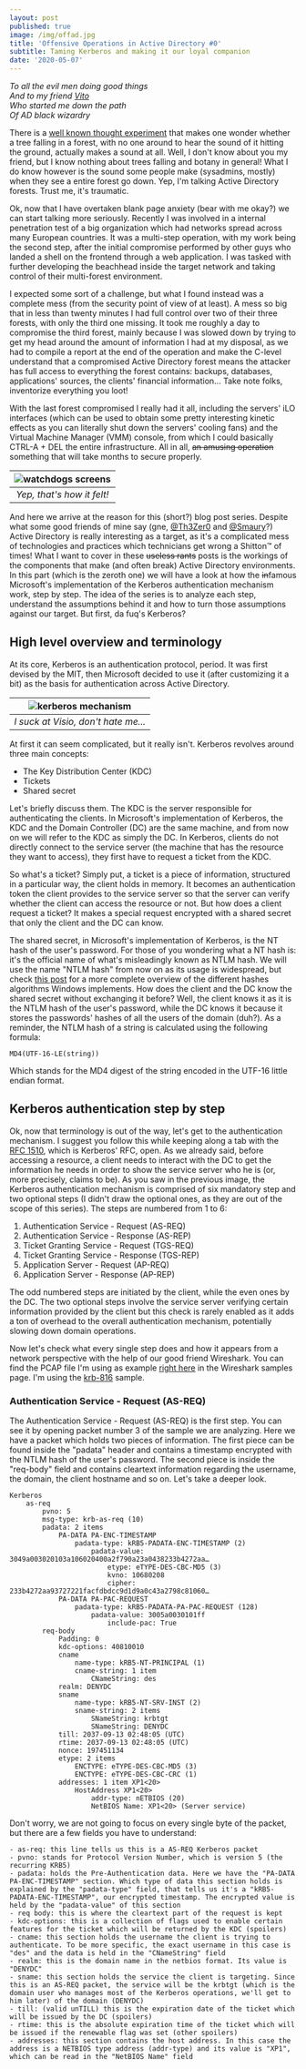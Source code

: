 ```yaml
---
layout: post
published: true
image: /img/offad.jpg
title: 'Offensive Operations in Active Directory #0'
subtitle: Taming Kerberos and making it our loyal companion
date: '2020-05-07'
---
```

_To all the evil men doing good things_  
_And to my friend [Vito](https://twitter.com/Trust_No_001)_  
_Who started me down the path_  
_Of AD black wizardry_

There is a [well known thought experiment](https://en.wikipedia.org/wiki/If_a_tree_falls_in_a_forest) that makes one wonder whether a tree falling in a forest, with no one around to hear the sound of it hitting the ground, actually makes a sound at all. Well, I don't know about you my friend, but I know nothing about trees falling and botany in general! What I do know however is the sound some people make (sysadmins, mostly) when they see a entire forest go down. Yep, I'm talking Active Directory forests. Trust me, it's traumatic.

Ok, now that I have overtaken blank page anxiety (bear with me okay?) we can start talking more seriously. Recently I was involved in a internal penetration test of a big organization which had networks spread across many European countries. It was a multi-step operation, with my work being the second step, after the initial compromise performed by other guys who landed a shell on the frontend through a web application. I was tasked with further developing the beachhead inside the target network and taking control of their multi-forest environment. 

I expected some sort of a challenge, but what I found instead was a complete mess (from the security point of view of at least). A mess so big that in less than twenty minutes I had full control over two of their three forests, with only the third one missing. It took me roughly a day to compromise the third forest, mainly because I was slowed down by trying to get my head around the amount of information I had at my disposal, as we had to compile a report at the end of the operation and make the C-level understand that a compromised Active Directory forest means the attacker has full access to everything the forest contains: backups, databases, applications' sources, the clients' financial information... Take note folks, inventorize everything you loot!

With the last forest compromised I really had it all, including the servers' iLO interfaces (which can be used to obtain some pretty interesting kinetic effects as you can literally shut down the servers' cooling fans) and the Virtual Machine Manager (VMM) console, from which I could basically CTRL-A + DEL the entire infrastructure. All in all, ~~an amusing operation~~ something that will take months to secure properly.

| ![watchdogs screens]({{site.baseurl}}/img/screens.jpg) |
|:--:|
| *Yep, that's how it felt!* |

And here we arrive at the reason for this (short?) blog post series. Despite what some good friends of mine say (gne, [@Th3Zer0](https://twitter.com/Th3Zer0) and [@Smaury](https://twitter.com/smaury92)?) Active Directory is really interesting as a target, as it's a complicated mess of technologies and practices which technicians get wrong a Shitton™ of times! What I want to cover in these ~~useless rants~~ posts is the workings of the components that make (and often break) Active Directory environments. In this part (which is the zeroth one) we will have a look at how the ~~in~~famous Microsoft's implementation of the Kerberos authentication mechanism work, step by step. The idea of the series is to analyze each step, understand the assumptions behind it and how to turn those assumptions against our target. But first, da fuq's Kerberos?

## High level overview and terminology

At its core, Kerberos is an authentication protocol, period. It was first devised by the MIT, then Microsoft decided to use it (after customizing it a bit) as the basis for authentication across Active Directory. 

| ![kerberos mechanism]({{site.baseurl}}/img/kerberos.png) |
|:-:|
| *I suck at Visio, don't hate me...* |

At first it can seem complicated, but it really isn't. Kerberos revolves around three main concepts:
- The Key Distribution Center (KDC)
- Tickets
- Shared secret

Let's briefly discuss them. The KDC is the server responsible for authenticating the clients. In Microsoft's implementation of Kerberos, the KDC and the Domain Controller (DC) are the same machine, and from now on we will refer to the KDC as simply the DC. In Kerberos, clients do not directly connect to the service server (the machine that has the resource they want to access), they first have to request a ticket from the KDC. 

So what's a ticket? Simply put, a ticket is a piece of information, structured in a particular way, the client holds in memory. It becomes an authentication token the client provides to the service server so that the server can verify whether the client can access the resource or not. But how does a client request a ticket? It makes a special request encrypted with a shared secret that only the client and the DC can know. 

The shared secret, in Microsoft's implementation of Kerberos, is the NT hash of the user's password. For those of you wondering what a NT hash is: it's the official name of what's misleadingly known as NTLM hash. We will use the name "NTLM hash" from now on as its usage is widespread, but check [this post](https://medium.com/@petergombos/lm-ntlm-net-ntlmv2-oh-my-a9b235c58ed4) for a more complete overview of the different hashes algorithms Windows implements. How does the client and the DC know the shared secret without exchanging it before? Well, the client knows it as it is the NTLM hash of the user's password, while the DC knows it because it stores the passwords' hashes of all the users of the domain (duh?). As a reminder, the NTLM hash of a string is calculated using the following formula:
```
MD4(UTF-16-LE(string))
```
Which stands for the MD4 digest of the string encoded in the UTF-16 little endian format.

## Kerberos authentication step by step

Ok, now that terminology is out of the way, let's get to the authentication mechanism. I suggest you follow this while keeping along a tab with the [RFC 1510](https://tools.ietf.org/html/rfc1510), which is Kerberos' RFC, open. As we already said, before accessing a resource, a client needs to interact with the DC to get the information he needs in order to show the service server who he is (or, more precisely, claims to be). As you saw in the previous image, the Kerberos authentication mechanism is comprised of six mandatory step and two optional steps (I didn't draw the optional ones, as they are out of the scope of this series). The steps are numbered from 1 to 6:
1. Authentication Service - Request (AS-REQ)
2. Authentication Service - Response (AS-REP)
3. Ticket Granting Service - Request (TGS-REQ)
4. Ticket Granting Service - Response (TGS-REP)
5. Application Server - Request (AP-REQ)
6. Application Server - Response (AP-REP)

The odd numbered steps are initiated by the client, while the even ones by the DC. The two optional steps involve the service server verifying certain information provided by the client but this check is rarely enabled as it adds a ton of overhead to the overall authentication mechanism, potentially slowing down domain operations.

Now let's check what every single step does and how it appears from a network perspective with the help of our good friend Wireshark. You can find the PCAP file I'm using as example [right here](https://wiki.wireshark.org/SampleCaptures) in the Wireshark samples page. I'm using the [krb-816](https://wiki.wireshark.org/SampleCaptures?action=AttachFile&do=get&target=krb-816.zip) sample.

### Authentication Service - Request (AS-REQ)

The Authentication Service - Request (AS-REQ) is the first step. You can see it by opening packet number 3 of the sample we are analyzing. Here we have a packet which holds two pieces of information. The first piece can be found inside the "padata" header and contains a timestamp encrypted with the NTLM hash of the user's password. The second piece is inside the "req-body" field and contains cleartext information regarding the username, the domain, the client hostname and so on. Let's take a deeper look.

```
Kerberos
    as-req
        pvno: 5
        msg-type: krb-as-req (10)
        padata: 2 items
            PA-DATA PA-ENC-TIMESTAMP
                padata-type: kRB5-PADATA-ENC-TIMESTAMP (2)
                    padata-value: 3049a003020103a106020400a2f790a23a0438233b4272aa…
                        etype: eTYPE-DES-CBC-MD5 (3)
                        kvno: 10680208
                        cipher: 233b4272aa93727221facfdbdcc9d1d9a0c43a2798c81060…
            PA-DATA PA-PAC-REQUEST
                padata-type: kRB5-PADATA-PA-PAC-REQUEST (128)
                    padata-value: 3005a0030101ff
                        include-pac: True
        req-body
            Padding: 0
            kdc-options: 40810010
            cname
                name-type: kRB5-NT-PRINCIPAL (1)
                cname-string: 1 item
                    CNameString: des
            realm: DENYDC
            sname
                name-type: kRB5-NT-SRV-INST (2)
                sname-string: 2 items
                    SNameString: krbtgt
                    SNameString: DENYDC
            till: 2037-09-13 02:48:05 (UTC)
            rtime: 2037-09-13 02:48:05 (UTC)
            nonce: 197451134
            etype: 2 items
                ENCTYPE: eTYPE-DES-CBC-MD5 (3)
                ENCTYPE: eTYPE-DES-CBC-CRC (1)
            addresses: 1 item XP1<20>
                HostAddress XP1<20>
                    addr-type: nETBIOS (20)
                    NetBIOS Name: XP1<20> (Server service)
```

Don't worry, we are not going to focus on every single byte of the packet, but there are a few fields you have to understand:
```
- as-req: this line tells us this is a AS-REQ Kerberos packet
- pvno: stands for Protocol Version Number, which is version 5 (the recurring KRB5)
- padata: holds the Pre-Authentication data. Here we have the "PA-DATA PA-ENC-TIMESTAMP" section. Which type of data this section holds is explained by the "padata-type" field, that tells us it's a "kRB5-PADATA-ENC-TIMESTAMP", our encrypted timestamp. The encrypted value is held by the "padata-value" of this section
- req body: this is where the cleartext part of the request is kept
- kdc-options: this is a collection of flags used to enable certain features for the ticket which will be returned by the KDC (spoilers)
- cname: this section holds the username the client is trying to authenticate. To be more specific, the exact username in this case is "des" and the data is held in the "CNameString" field
- realm: this is the domain name in the netbios format. Its value is "DENYDC"
- sname: this section holds the service the client is targeting. Since this is an AS-REQ packet, the service will be the krbtgt (which is the domain user who manages most of the Kerberos operations, we'll get to him later) of the domain (DENYDC)
- till: (valid unTILL) this is the expiration date of the ticket which will be issued by the DC (spoilers)
- rtime: this is the absolute expiration time of the ticket which will be issued if the renewable flag was set (other spoilers)
- addresses: this section contains the host address. In this case the address is a NETBIOS type address (addr-type) and its value is "XP1", which can be read in the "NetBIOS Name" field
```

